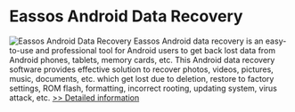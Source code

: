# Eassos Android Data Recovery
![Eassos Android Data Recovery](https://mycommerce.akamaized.net/api/pimages/P300913284/BIG/300913284.PNG)
Eassos Android data recovery is an easy-to-use and professional tool for Android users to get back lost data from Android phones, tablets, memory cards, etc. This Android data recovery software provides effective solution to recover photos, videos, pictures, music, documents, etc. which get lost due to deletion, restore to factory settings, ROM flash, formatting, incorrect rooting, updating system, virus attack, etc.
[>> Detailed information](https://secure.shareit.com/shareit/product.html?productid=300913284&affiliateid=200057808)